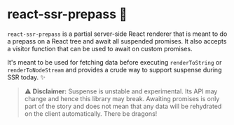 # react-ssr-prepass 🌲

`react-ssr-prepass` is a partial server-side React renderer that is meant
to do a prepass on a React tree and await all suspended promises. It also
accepts a visitor function that can be used to await on custom promises.

It's meant to be used for fetching data before executing `renderToString`
or `renderToNodeStream` and provides a crude way to support suspense during
SSR today. ✨

> ⚠️ **Disclaimer:** Suspense is unstable and experimental. Its API may change
> and hence this library may break. Awaiting promises is only part of the
> story and does not mean that any data will be rehydrated on the client
> automatically. There be dragons!
